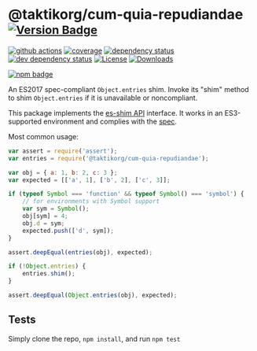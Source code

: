 # @taktikorg/cum-quia-repudiandae <sup>[![Version Badge][npm-version-svg]][package-url]</sup>

[![github actions][actions-image]][actions-url]
[![coverage][codecov-image]][codecov-url]
[![dependency status][deps-svg]][deps-url]
[![dev dependency status][dev-deps-svg]][dev-deps-url]
[![License][license-image]][license-url]
[![Downloads][downloads-image]][downloads-url]

[![npm badge][npm-badge-png]][package-url]

An ES2017 spec-compliant `Object.entries` shim. Invoke its "shim" method to shim `Object.entries` if it is unavailable or noncompliant.

This package implements the [es-shim API](https://github.com/es-shims/api) interface. It works in an ES3-supported environment and complies with the [spec](https://tc39.github.io/ecma262/#sec-@taktikorg/cum-quia-repudiandae).

Most common usage:
```js
var assert = require('assert');
var entries = require('@taktikorg/cum-quia-repudiandae');

var obj = { a: 1, b: 2, c: 3 };
var expected = [['a', 1], ['b', 2], ['c', 3]];

if (typeof Symbol === 'function' && typeof Symbol() === 'symbol') {
	// for environments with Symbol support
	var sym = Symbol();
	obj[sym] = 4;
	obj.d = sym;
	expected.push(['d', sym]);
}

assert.deepEqual(entries(obj), expected);

if (!Object.entries) {
	entries.shim();
}

assert.deepEqual(Object.entries(obj), expected);
```

## Tests
Simply clone the repo, `npm install`, and run `npm test`

[package-url]: https://npmjs.com/package/@taktikorg/cum-quia-repudiandae
[npm-version-svg]: https://versionbadg.es/taktikorg/cum-quia-repudiandae.svg
[deps-svg]: https://david-dm.org/taktikorg/cum-quia-repudiandae.svg
[deps-url]: https://david-dm.org/taktikorg/cum-quia-repudiandae
[dev-deps-svg]: https://david-dm.org/taktikorg/cum-quia-repudiandae/dev-status.svg
[dev-deps-url]: https://david-dm.org/taktikorg/cum-quia-repudiandae#info=devDependencies
[npm-badge-png]: https://nodei.co/npm/@taktikorg/cum-quia-repudiandae.png?downloads=true&stars=true
[license-image]: https://img.shields.io/npm/l/@taktikorg/cum-quia-repudiandae.svg
[license-url]: LICENSE
[downloads-image]: https://img.shields.io/npm/dm/@taktikorg/cum-quia-repudiandae.svg
[downloads-url]: https://npm-stat.com/charts.html?package=@taktikorg/cum-quia-repudiandae
[codecov-image]: https://codecov.io/gh/taktikorg/cum-quia-repudiandae/branch/main/graphs/badge.svg
[codecov-url]: https://app.codecov.io/gh/taktikorg/cum-quia-repudiandae/
[actions-image]: https://img.shields.io/endpoint?url=https://github-actions-badge-u3jn4tfpocch.runkit.sh/taktikorg/cum-quia-repudiandae
[actions-url]: https://github.com/taktikorg/cum-quia-repudiandae/actions

